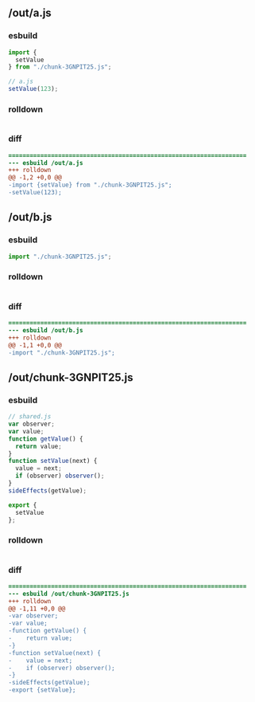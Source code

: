 ## /out/a.js
### esbuild
```js
import {
  setValue
} from "./chunk-3GNPIT25.js";

// a.js
setValue(123);
```
### rolldown
```js

```
### diff
```diff
===================================================================
--- esbuild	/out/a.js
+++ rolldown	
@@ -1,2 +0,0 @@
-import {setValue} from "./chunk-3GNPIT25.js";
-setValue(123);

```
## /out/b.js
### esbuild
```js
import "./chunk-3GNPIT25.js";
```
### rolldown
```js

```
### diff
```diff
===================================================================
--- esbuild	/out/b.js
+++ rolldown	
@@ -1,1 +0,0 @@
-import "./chunk-3GNPIT25.js";

```
## /out/chunk-3GNPIT25.js
### esbuild
```js
// shared.js
var observer;
var value;
function getValue() {
  return value;
}
function setValue(next) {
  value = next;
  if (observer) observer();
}
sideEffects(getValue);

export {
  setValue
};
```
### rolldown
```js

```
### diff
```diff
===================================================================
--- esbuild	/out/chunk-3GNPIT25.js
+++ rolldown	
@@ -1,11 +0,0 @@
-var observer;
-var value;
-function getValue() {
-    return value;
-}
-function setValue(next) {
-    value = next;
-    if (observer) observer();
-}
-sideEffects(getValue);
-export {setValue};

```
